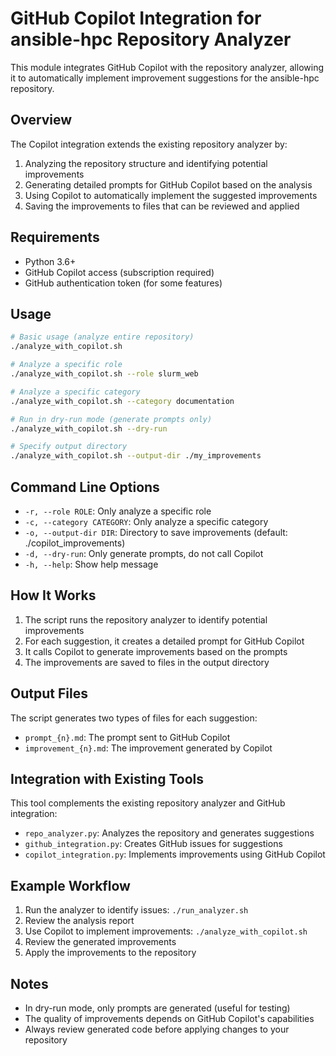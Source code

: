# GitHub Copilot Integration for ansible-hpc Repository Analyzer

This module integrates GitHub Copilot with the repository analyzer, allowing it to automatically implement improvement suggestions for the ansible-hpc repository.

## Overview

The Copilot integration extends the existing repository analyzer by:

1. Analyzing the repository structure and identifying potential improvements
2. Generating detailed prompts for GitHub Copilot based on the analysis
3. Using Copilot to automatically implement the suggested improvements
4. Saving the improvements to files that can be reviewed and applied

## Requirements

- Python 3.6+
- GitHub Copilot access (subscription required)
- GitHub authentication token (for some features)

## Usage

```bash
# Basic usage (analyze entire repository)
./analyze_with_copilot.sh

# Analyze a specific role
./analyze_with_copilot.sh --role slurm_web

# Analyze a specific category
./analyze_with_copilot.sh --category documentation

# Run in dry-run mode (generate prompts only)
./analyze_with_copilot.sh --dry-run

# Specify output directory
./analyze_with_copilot.sh --output-dir ./my_improvements
```

## Command Line Options

- `-r, --role ROLE`: Only analyze a specific role
- `-c, --category CATEGORY`: Only analyze a specific category
- `-o, --output-dir DIR`: Directory to save improvements (default: ./copilot_improvements)
- `-d, --dry-run`: Only generate prompts, do not call Copilot
- `-h, --help`: Show help message

## How It Works

1. The script runs the repository analyzer to identify potential improvements
2. For each suggestion, it creates a detailed prompt for GitHub Copilot
3. It calls Copilot to generate improvements based on the prompts
4. The improvements are saved to files in the output directory

## Output Files

The script generates two types of files for each suggestion:

- `prompt_{n}.md`: The prompt sent to GitHub Copilot
- `improvement_{n}.md`: The improvement generated by Copilot

## Integration with Existing Tools

This tool complements the existing repository analyzer and GitHub integration:

- `repo_analyzer.py`: Analyzes the repository and generates suggestions
- `github_integration.py`: Creates GitHub issues for suggestions
- `copilot_integration.py`: Implements improvements using GitHub Copilot

## Example Workflow

1. Run the analyzer to identify issues: `./run_analyzer.sh`
2. Review the analysis report
3. Use Copilot to implement improvements: `./analyze_with_copilot.sh`
4. Review the generated improvements
5. Apply the improvements to the repository

## Notes

- In dry-run mode, only prompts are generated (useful for testing)
- The quality of improvements depends on GitHub Copilot's capabilities
- Always review generated code before applying changes to your repository